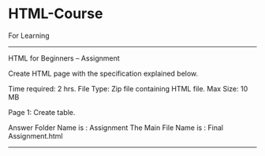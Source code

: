# HTML-Course
For Learning

********************************************

HTML for Beginners – Assignment

Create HTML page with the specification explained below.

Time required: 2 hrs.
File Type: Zip file containing HTML file.
Max Size: 10 MB

Page 1: Create table.

Answer Folder Name is : Assignment
The Main File Name is : Final Assignment.html

********************************************

